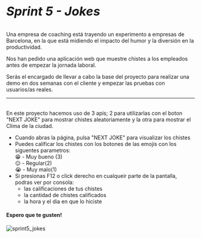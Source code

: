 # <b><h3>*Sprint 5 - Jokes*</h3></b>
Una empresa de coaching está trayendo un experimento a empresas de Barcelona, en la que está midiendo el impacto del humor y la diversión en la productividad.

Nos han pedido una aplicación web que muestre chistes a los empleados antes de empezar la jornada laboral.

Serás el encargado de llevar a cabo la base del proyecto para realizar una demo en dos semanas con el cliente y empezar las pruebas con usuarios/as reales.
-- - - - - - - - - - - - - - - - - - - - - -  -
<br>
En este proyecto hacemos uso de 3 apis; 2 para utilizarlas con el boton "NEXT JOKE" para mostrar chistes aleatoriamente y la otra para mostrar el Clima de la ciudad.
<ul><li>Cuando abras la página, pulsa "NEXT JOKE" para visualizar los chistes</li>
<li>Puedes calificar los chistes con los botones de las emojis con los siguentes parametros:<br>
😁 - Muy bueno (3)<br>
😑 - Regular(2)<br>
😭 - Muy malo(1)<br>
</li>
<li>Si presionas F12 o click derecho en cualqueir parte de la pantalla, podras ver por consola: 
<ul><li>las calificaciones de tus chistes</li>
<li> la cantidad de chistes calificados</li>
<li>la hora y el dia en que lo hiciste</li></ul></li>
</ul>
<h4>Espero que te gusten!</h4>

![sprint5_jokes](https://user-images.githubusercontent.com/94227693/178836555-14cace0c-4d0e-4417-ac26-38b31beae5db.jpg)
